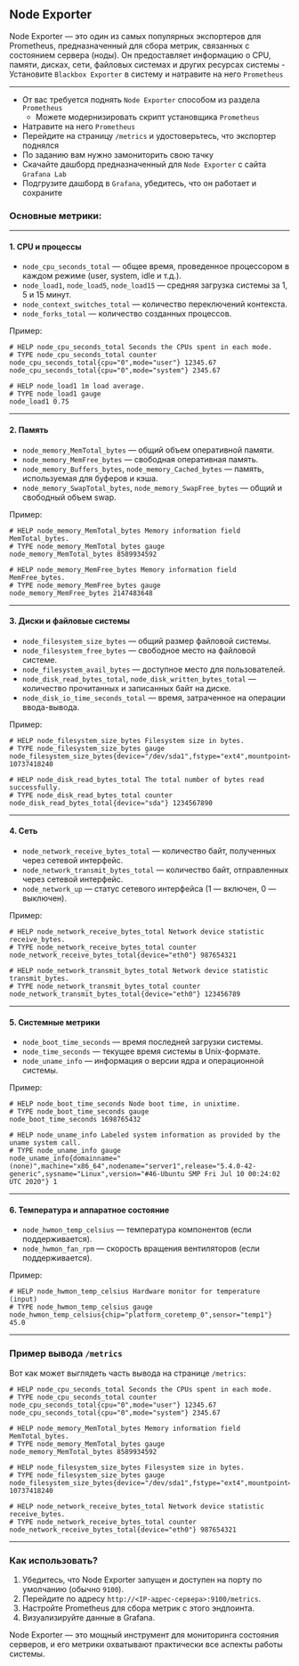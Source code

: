 ## Node Exporter

Node Exporter — это один из самых популярных экспортеров для Prometheus, предназначенный для сбора метрик, связанных с состоянием сервера (ноды). Он предоставляет информацию о CPU, памяти, дисках, сети, файловых системах и других ресурсах системы - Установите `Blackbox Exporter` в систему и натравите на него `Prometheus`

---

 - От вас требуется поднять `Node Exporter` способом из раздела `Prometheus`
   - Можете модернизировать скрипт установщика `Prometheus`
 - Натравите на него `Prometheus`
 - Перейдите на страницу `/metrics` и удостоверьтесь, что экспортер поднялся
 - По заданию вам нужно замониторить свою тачку
 - Скачайте дашборд предназначенный для `Node Exporter` с сайта `Grafana Lab`
 - Подгрузите дашборд в `Grafana`, убедитесь, что он работает и сохраните


### Основные метрики:

---

#### **1. CPU и процессы**
- `node_cpu_seconds_total` — общее время, проведенное процессором в каждом режиме (user, system, idle и т.д.).
- `node_load1`, `node_load5`, `node_load15` — средняя загрузка системы за 1, 5 и 15 минут.
- `node_context_switches_total` — количество переключений контекста.
- `node_forks_total` — количество созданных процессов.

Пример:
```plaintext
# HELP node_cpu_seconds_total Seconds the CPUs spent in each mode.
# TYPE node_cpu_seconds_total counter
node_cpu_seconds_total{cpu="0",mode="user"} 12345.67
node_cpu_seconds_total{cpu="0",mode="system"} 2345.67

# HELP node_load1 1m load average.
# TYPE node_load1 gauge
node_load1 0.75
```

---

#### **2. Память**
- `node_memory_MemTotal_bytes` — общий объем оперативной памяти.
- `node_memory_MemFree_bytes` — свободная оперативная память.
- `node_memory_Buffers_bytes`, `node_memory_Cached_bytes` — память, используемая для буферов и кэша.
- `node_memory_SwapTotal_bytes`, `node_memory_SwapFree_bytes` — общий и свободный объем swap.

Пример:
```plaintext
# HELP node_memory_MemTotal_bytes Memory information field MemTotal_bytes.
# TYPE node_memory_MemTotal_bytes gauge
node_memory_MemTotal_bytes 8589934592

# HELP node_memory_MemFree_bytes Memory information field MemFree_bytes.
# TYPE node_memory_MemFree_bytes gauge
node_memory_MemFree_bytes 2147483648
```

---

#### **3. Диски и файловые системы**
- `node_filesystem_size_bytes` — общий размер файловой системы.
- `node_filesystem_free_bytes` — свободное место на файловой системе.
- `node_filesystem_avail_bytes` — доступное место для пользователей.
- `node_disk_read_bytes_total`, `node_disk_written_bytes_total` — количество прочитанных и записанных байт на диске.
- `node_disk_io_time_seconds_total` — время, затраченное на операции ввода-вывода.

Пример:
```plaintext
# HELP node_filesystem_size_bytes Filesystem size in bytes.
# TYPE node_filesystem_size_bytes gauge
node_filesystem_size_bytes{device="/dev/sda1",fstype="ext4",mountpoint="/"} 10737418240

# HELP node_disk_read_bytes_total The total number of bytes read successfully.
# TYPE node_disk_read_bytes_total counter
node_disk_read_bytes_total{device="sda"} 1234567890
```

---

#### **4. Сеть**
- `node_network_receive_bytes_total` — количество байт, полученных через сетевой интерфейс.
- `node_network_transmit_bytes_total` — количество байт, отправленных через сетевой интерфейс.
- `node_network_up` — статус сетевого интерфейса (1 — включен, 0 — выключен).

Пример:
```plaintext
# HELP node_network_receive_bytes_total Network device statistic receive_bytes.
# TYPE node_network_receive_bytes_total counter
node_network_receive_bytes_total{device="eth0"} 987654321

# HELP node_network_transmit_bytes_total Network device statistic transmit_bytes.
# TYPE node_network_transmit_bytes_total counter
node_network_transmit_bytes_total{device="eth0"} 123456789
```

---

#### **5. Системные метрики**
- `node_boot_time_seconds` — время последней загрузки системы.
- `node_time_seconds` — текущее время системы в Unix-формате.
- `node_uname_info` — информация о версии ядра и операционной системы.

Пример:
```plaintext
# HELP node_boot_time_seconds Node boot time, in unixtime.
# TYPE node_boot_time_seconds gauge
node_boot_time_seconds 1698765432

# HELP node_uname_info Labeled system information as provided by the uname system call.
# TYPE node_uname_info gauge
node_uname_info{domainname="(none)",machine="x86_64",nodename="server1",release="5.4.0-42-generic",sysname="Linux",version="#46-Ubuntu SMP Fri Jul 10 00:24:02 UTC 2020"} 1
```

---

#### **6. Температура и аппаратное состояние**
- `node_hwmon_temp_celsius` — температура компонентов (если поддерживается).
- `node_hwmon_fan_rpm` — скорость вращения вентиляторов (если поддерживается).

Пример:
```plaintext
# HELP node_hwmon_temp_celsius Hardware monitor for temperature (input)
# TYPE node_hwmon_temp_celsius gauge
node_hwmon_temp_celsius{chip="platform_coretemp_0",sensor="temp1"} 45.0
```

---

### **Пример вывода `/metrics`**
Вот как может выглядеть часть вывода на странице `/metrics`:
```plaintext
# HELP node_cpu_seconds_total Seconds the CPUs spent in each mode.
# TYPE node_cpu_seconds_total counter
node_cpu_seconds_total{cpu="0",mode="user"} 12345.67
node_cpu_seconds_total{cpu="0",mode="system"} 2345.67

# HELP node_memory_MemTotal_bytes Memory information field MemTotal_bytes.
# TYPE node_memory_MemTotal_bytes gauge
node_memory_MemTotal_bytes 8589934592

# HELP node_filesystem_size_bytes Filesystem size in bytes.
# TYPE node_filesystem_size_bytes gauge
node_filesystem_size_bytes{device="/dev/sda1",fstype="ext4",mountpoint="/"} 10737418240

# HELP node_network_receive_bytes_total Network device statistic receive_bytes.
# TYPE node_network_receive_bytes_total counter
node_network_receive_bytes_total{device="eth0"} 987654321
```

---

### **Как использовать?**
1. Убедитесь, что Node Exporter запущен и доступен на порту по умолчанию (обычно `9100`).
2. Перейдите по адресу `http://<IP-адрес-сервера>:9100/metrics`.
3. Настройте Prometheus для сбора метрик с этого эндпоинта.
4. Визуализируйте данные в Grafana.

Node Exporter — это мощный инструмент для мониторинга состояния серверов, и его метрики охватывают практически все аспекты работы системы.

